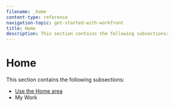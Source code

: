 ```yaml
---
filename: _home
content-type: reference
navigation-topic: get-started-with-workfront
title: Home
description: This section contains the following subsections:
---
```


# Home

This section contains the following subsections:

* [Use the Home area](../../workfront-basics/using-home/using-the-home-area/use-the-home-area.md) 
* My Work

